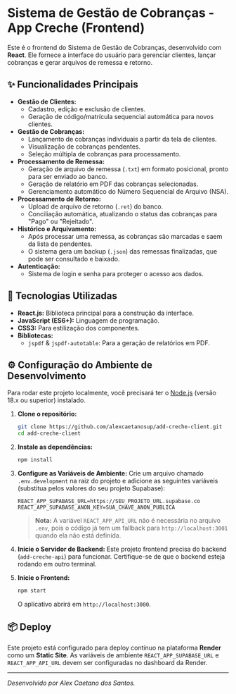 # Sistema de Gestão de Cobranças - App Creche (Frontend)

Este é o frontend do Sistema de Gestão de Cobranças, desenvolvido com **React**. Ele fornece a interface do usuário para gerenciar clientes, lançar cobranças e gerar arquivos de remessa e retorno.

## ✨ Funcionalidades Principais

- **Gestão de Clientes:**
  - Cadastro, edição e exclusão de clientes.
  - Geração de código/matrícula sequencial automática para novos clientes.
- **Gestão de Cobranças:**
  - Lançamento de cobranças individuais a partir da tela de clientes.
  - Visualização de cobranças pendentes.
  - Seleção múltipla de cobranças para processamento.
- **Processamento de Remessa:**
  - Geração de arquivo de remessa (`.txt`) em formato posicional, pronto para ser enviado ao banco.
  - Geração de relatório em PDF das cobranças selecionadas.
  - Gerenciamento automático do Número Sequencial de Arquivo (NSA).
- **Processamento de Retorno:**
  - Upload de arquivo de retorno (`.ret`) do banco.
  - Conciliação automática, atualizando o status das cobranças para "Pago" ou "Rejeitado".
- **Histórico e Arquivamento:**
  - Após processar uma remessa, as cobranças são marcadas e saem da lista de pendentes.
  - O sistema gera um backup (`.json`) das remessas finalizadas, que pode ser consultado e baixado.
- **Autenticação:**
  - Sistema de login e senha para proteger o acesso aos dados.

## 🚀 Tecnologias Utilizadas

- **React.js:** Biblioteca principal para a construção da interface.
- **JavaScript (ES6+):** Linguagem de programação.
- **CSS3:** Para estilização dos componentes.
- **Bibliotecas:**
  - `jspdf` & `jspdf-autotable`: Para a geração de relatórios em PDF.

## ⚙️ Configuração do Ambiente de Desenvolvimento

Para rodar este projeto localmente, você precisará ter o [Node.js](https://nodejs.org/) (versão 18.x ou superior) instalado.

1.  **Clone o repositório:**
    ```bash
    git clone https://github.com/alexcaetanosup/add-creche-client.git
    cd add-creche-client
    ```

2.  **Instale as dependências:**
    ```bash
    npm install
    ```

3.  **Configure as Variáveis de Ambiente:**
    Crie um arquivo chamado `.env.development` na raiz do projeto e adicione as seguintes variáveis (substitua pelos valores do seu projeto Supabase):
    ```
    REACT_APP_SUPABASE_URL=https://SEU_PROJETO_URL.supabase.co
    REACT_APP_SUPABASE_ANON_KEY=SUA_CHAVE_ANON_PUBLICA
    ```
    > **Nota:** A variável `REACT_APP_API_URL` não é necessária no arquivo `.env`, pois o código já tem um fallback para `http://localhost:3001` quando ela não está definida.

4.  **Inicie o Servidor de Backend:**
    Este projeto frontend precisa do backend (`add-creche-api`) para funcionar. Certifique-se de que o backend esteja rodando em outro terminal.

5.  **Inicie o Frontend:**
    ```bash
    npm start
    ```
    O aplicativo abrirá em `http://localhost:3000`.

## 📦 Deploy

Este projeto está configurado para deploy contínuo na plataforma **Render** como um **Static Site**. As variáveis de ambiente `REACT_APP_SUPABASE_URL` e `REACT_APP_API_URL` devem ser configuradas no dashboard da Render.

---
*Desenvolvido por Alex Caetano dos Santos.*
